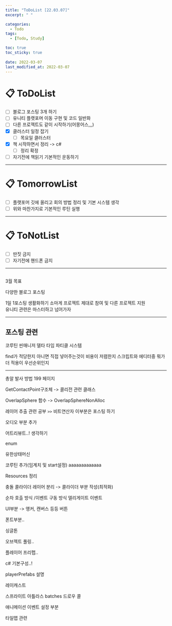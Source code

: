 ```yaml
---
title: "ToDoList [22.03.07]"
excerpt: " "

categories:
  - Todo
tags:
  - [Todo, Study]

toc: true
toc_sticky: true
 
date: 2022-03-07
last_modified_at: 2022-03-07
---
```


# 📋 ToDoList  

- [ ] 블로그 포스팅 3개 하기 
- [ ] 유니티 플랫포머 이동 구현 및 코드 일반화
- [ ] 다른 프로젝트도 같이 시작하기(어몽어스,,,)
- [x] 클러스터 일정 잡기
  - [ ] 목요일 클러스터
- [x] 책 시작하면서   정리 -> c# 
  - [ ] 정리 확정
- [ ] 자기전에 책읽기 기본적인 운동하기

---

# 📋 TomorrowList  

- [ ] 플랫포머 깃에 올리고 회의 방법 정리 및 기본 시스템 생각
- [ ] 위와 마찬가지로 기본적인 루틴 실행

---

# 📋 ToNotList  

- [ ] 딴짓 금지
- [ ] 자기전에 핸드폰 금지

---

## 

3월 목표 

다양한 블로그 포스팅 

1일 1포스팅 생활화하기
소마게 프로젝트 제대로 참여 및 다른 프로젝트 지원  
유니티 관련은 마스터하고 넘어가자 

---

## 포스팅 관련 

코루틴
씬매니저
델타 타임
파티클 시스템

find가 적당한지 아니면 직접 넣어주는것이 비용이 저렴한지
스크립트와 에디터중 뭐가 더 적용이 우선순위인지

---  

총알 발사 방법 199 페이지

GetContactPoint구조체 -> 콜리전 관련 클래스

OverlapSphere 함수 -> OverlapSphereNonAlloc

레이어 추출 관련 공부 `>>` 비트연산자 이부분은 포스팅 하기

오디오 부분 추가 

어트리뷰트..! 생각하기 

enum

유한상태머신

코루틴 추가(임계치 및 start설정)  aaaaaaaaaaaaa

Resources 정리  

충돌 콜라이더 레이어 분리 -> 콜라이더 부분 작성(최적화)

순차 호출 방식 /이벤트 구동 방식 델리게이트 이벤트  

UI부분 -> 앵커, 캔버스 등등 버튼  

폰트부분..  

싱글톤
 
오브젝트 풀링..  

플레이어 프리펩..

c# 기본구성..!  

playerPrefabs 설명 

레이캐스트

스프라이트 아틀라스 batches 드로우 콜  

애니메이션 이벤트 설정 부분

타일맵 관련  


 


